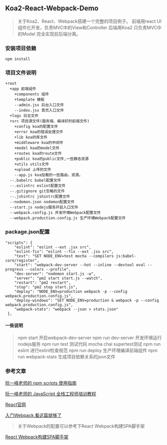 ## Koa2-React-Webpack-Demo ##

> 关于Koa2、React、Webpack搭建一个完整的项目例子。
> 前端用react UI组件化开发，负责MVC中的View和Controller
> 后端用Koa2 只负责MVC中的Model
> 完全实现前后端分离。

### 安装项目依赖 ###
    npm install 

### 项目文件说明 ###
    +root
      +app 前端组件
        +components 组件
        +template 模板
        --admin.jsx 后台入口文件
        --index.jsx 首页入口文件 
      +logs 日志文件
      +src 项目源文件(服务端、编译好的前端文件)
        +config koa的配置文件
        +error koa的错误处理文件
        +lib koa的库文件
        +middleware koa的中间件
        +model koa的model文件
        +routes koa的route文件
        +public koa的public文件,一些静态资源
        +utils utils文件
        +upload 上传的文件
        --app.js koa加载的一些路由，资源。
      --.babelrc babel配置文件
      --.eslintrc eslint配置文件
      --.gitignore git忽略的文件
      --.jshintrc jshintrc配置文件
      --nodemon.json nodemon配置文件
      --start.js nodejs服务开启入口文件
      --webpack.config.js 开发环境Webpack配置文件
      --webpack.production.config.js 生产环境Webpack配置文件

### package.json配置 ###

    "scripts": {
        "eslint": "eslint --ext .jsx src",
        "eslint-fix": "eslint --fix --ext .jsx src",
        "test": "SET NODE_ENV=test mocha --compilers js:babel-core/register",
        "start": "webpack-dev-server --hot --inline --devtool eval --progress --colors --profile",
        "dev-server": "nodemon start.js -w",
        "server": "pm2 start start.js --watch",
        "restart": "pm2 restart",
        "stop": "pm2 stop start.js",
        "deploy": "NODE_ENV=production webpack -p --config webpack.production.config.js",
        "deploy-windows": "SET NODE_ENV=production & webpack -p --config webpack.production.config.js",
        "webpack-stats": "webpack --json > stats.json"
     },
#### 一些说明 ####

> npm start 开启webpack-dev-server 
> npm run dev-server 开发环境运行nodejs服务
> npm run test 测试代码 mocha chai supertest测试
> npm run eslint 进行eslint检查规范
> npm run deploy 生产环境编译前端组件
> npm run webpack-stats 生成项目依赖关系的json文件

### 参考文章 ###
[阮一峰老师的 npm scripts 使用指南](http://www.ruanyifeng.com/blog/2016/10/npm_scripts.html "npm scripts 使用指南")

[阮一峰老师的 JavaScript 全栈工程师培训教程](http://www.ruanyifeng.com/blog/2016/11/javascript.html "JavaScript 全栈工程师培训教程")

[React官网](https://facebook.github.io/react/docs/hello-world.html "React官网")

[入门Webpack,看这篇就够了](https://segmentfault.com/a/1190000006178770 "入门Webpack,看这篇就够了")

> 关于Webpack的配置可以参考下React Webpack构建SPA脚手架

[React Webpack构建SPA脚手架](https://github.com/JieSwift/SPA-Generator "React Webpack构建SPA脚手架")
